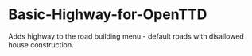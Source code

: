 # Basic-Highway-for-OpenTTD
Adds highway to the road building menu - default roads with disallowed house construction.
